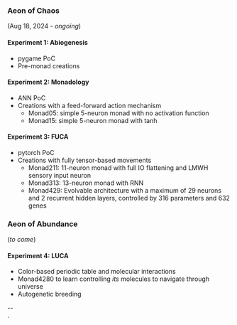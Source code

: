 ### Aeon of Chaos
(Aug 18, 2024 - *ongoing*)

#### Experiment 1: Abiogenesis
* pygame PoC
* Pre-monad creations

#### Experiment 2: Monadology
* ANN PoC
* Creations with a feed-forward action mechanism
	* Monad05: simple 5-neuron monad with no activation function
	* Monad15: simple 5-neuron monad with tanh

#### Experiment 3: FUCA
* pytorch PoC
* Creations with fully tensor-based movements
	* Monad211: 11-neuron monad with full IO flattening and LMWH sensory input neuron
	* Monad313: 13-neuron monad with RNN
	* Monad429: Evolvable architecture with a maximum of 29 neurons and 2 recurrent hidden layers, controlled by 316 parameters and 632 genes

### Aeon of Abundance
(*to come*)

#### Experiment 4: LUCA
* Color-based periodic table and molecular interactions
* Monad4280 to learn controlling *its* molecules to navigate through universe
* Autogenetic breeding





--\
.
